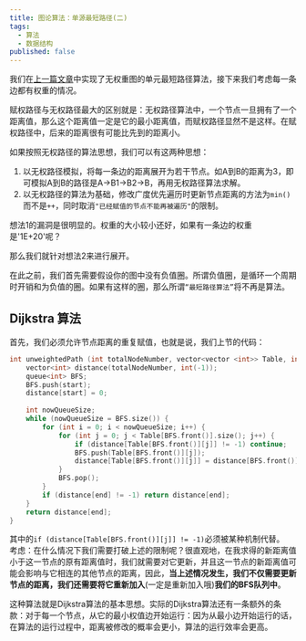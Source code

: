 ```yaml
---
title: 图论算法：单源最短路径(二)
tags: 
  - 算法
  - 数据结构
published: false
---
```


我们在[上一篇文章](https://amachi.com.cn/_posts/2020-04-15-dijkstra1/)中实现了无权重图的单元最短路径算法，接下来我们考虑每一条边都有权重的情况。  

赋权路径与无权路径最大的区别就是：无权路径算法中，一个节点一旦拥有了一个距离值，那么这个距离值一定是它的最小距离值，而赋权路径显然不是这样。在赋权路径中，后来的距离很有可能比先到的距离小。  

如果按照无权路径的算法思想，我们可以有这两种思想：

1. 以无权路径模拟，将每一条边的距离展开为若干节点。如A到B的距离为3，即可模拟A到B的路径是A->B1->B2->B，再用无权路径算法求解。
2. 以无权路径的算法为基础，修改广度优先遍历时更新节点距离的方法为`min()`而不是`++`，同时取消`"已经赋值的节点不能再被遍历"`的限制。
  
想法1的漏洞是很明显的。权重的大小较小还好，如果有一条边的权重是'1E+20'呢？

那么我们就针对想法2来进行展开。
  
在此之前，我们首先需要假设你的图中没有负值圈。所谓负值圈，是循环一个周期时开销和为负值的圈。如果有这样的圈，那么所谓`“最短路径算法”`将不再是算法。

## Dijkstra 算法

首先，我们必须允许节点距离的重复赋值，也就是说，我们上节的代码：

```cpp
int unweightedPath (int totalNodeNumber, vector<vector <int>> Table, int start, int end) {
    vector<int> distance(totalNodeNumber, int(-1));
    queue<int> BFS;
    BFS.push(start);
    distance[start] = 0;
    
    int nowQueueSize;
    while (nowQueueSize = BFS.size()) {
        for (int i = 0; i < nowQueueSize; i++) {
            for (int j = 0; j < Table[BFS.front()].size(); j++) {
                if (distance[Table[BFS.front()][j]] != -1) continue;
                BFS.push(Table[BFS.front()][j]);
                distance[Table[BFS.front()][j]] = distance[BFS.front()] + 1;
            }
            BFS.pop();
        }
        if (distance[end] != -1) return distance[end];
    }
    return distance[end];
}
```

其中的`if (distance[Table[BFS.front()][j]] != -1)`必须被某种机制代替。  
考虑：在什么情况下我们需要打破上述的限制呢？很直观地，在我求得的新距离值小于这一节点的原有距离值时，我们就需要对它更新，并且这一节点的新距离值可能会影响与它相连的其他节点的距离，因此，**当上述情况发生，我们不仅需要更新节点的距离，我们还需要将它重新加入**(一定是重新加入哦)**我们的BFS队列中**。  

这种算法就是Dijkstra算法的基本思想。实际的Dijkstra算法还有一条额外的条款：对于每一个节点，从它的最小权值边开始运行：因为从最小边开始运行的话，在算法的运行过程中，距离被修改的概率会更小，算法的运行效率会更高。
